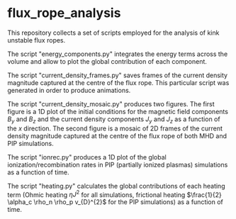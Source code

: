 # flux_rope_analysis

This repository collects a set of scripts employed for the analysis of kink unstable flux ropes.

The script "energy_components.py" integrates the energy terms across the volume and allow to plot the global contribution of each component.

The script "current_density_frames.py" saves frames of the current density magnitude captured at the centre of the flux rope. This particular script was generated in order to produce animations.

The script "current_density_mosaic.py" produces two figures. The first figure is a 1D plot of the initial conditions for the magnetic field components $B_y$ and $B_z$ and the current density components $J_y$ and $J_z$ as a function of the $x$ direction. The second figure is a mosaic of 2D frames of the current density magnitude captured at the centre of the flux rope of both MHD and PIP simulations.

The script "ionrec.py" produces a 1D plot of the global ionization/recombination rates in PIP (partially ionized plasmas) simulations as a function of time.

The script "heating.py" calculates the global contributions of each heating term (Ohmic heating $\eta J^2$ for all simulations, frictional heating $\frac{1}{2} \alpha_c \rho_n \rho_p v_{D}^{2}$ for the PIP simulations) as a function of time.

